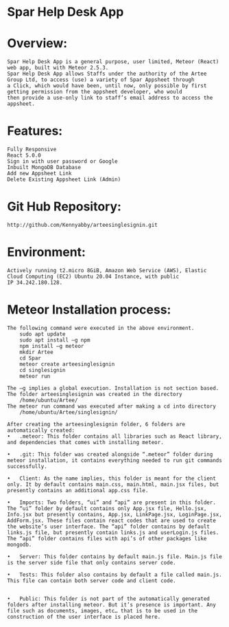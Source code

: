 # Spar Help Desk App
# Overview:
	Spar Help Desk App is a general purpose, user limited, Meteor (React) web app, built with Meteor 2.5.3.
	Spar Help Desk App allows Staffs under the authority of the Artee Group Ltd, to access (use) a variety of Spar Appsheet through
	a Click, which would have been, until now, only possible by first getting permission from the appsheet developer, who would
	then provide a use-only link to staff’s email address to access the appsheet.

# Features:
	Fully Responsive
	React 5.0.0
	Sign in with user password or Google
	Inbuilt MongoDB Database
	Add new Appsheet Link
	Delete Existing Appsheet Link (Admin)

# Git Hub Repository: 
	http://github.com/Kennyabby/arteesinglesignin.git

# Environment:
	Actively running t2.micro 8GiB, Amazon Web Service (AWS), Elastic Cloud Computing (EC2) Ubuntu 20.04 Instance, with public 
	IP 34.242.180.128.
# Meteor Installation process:
	The following command were executed in the above environment.
		sudo apt update
		sudo apt install –g npm
		npm install –g meteor
		mkdir Artee
		cd Spar
		meteor create arteesinglesignin
		cd singlesignin
		meteor run

	The –g implies a global execution. Installation is not section based.
	The folder arteesinglesignin was created in the directory
		/home/ubuntu/Artee/
	The meteor run command was executed after making a cd into directory
		/home/ubuntu/Artee/singlesignin/
		
	After creating the arteesinglesignin folder, 6 folders are automatically created:
	•	.meteor: This folder contains all libraries such as React library, and dependencies that comes with installing meteor.

	•	.git: This folder was created alongside “.meteor” folder during meteor installation, it contains everything needed to run git commands successfully.

	•	Client: As the name implies, this folder is meant for the client only. It by default contains main.css, main.html, main.jsx files, but presently contains an additional app.css file.

	•	Imports: Two folders, “ui” and “api” are present in this folder. The “ui” folder by default contains only App.jsx file, Hello.jsx, Info.jsx but presently contains, App.jsx, LinkPage.jsx, LoginPage.jsx, AddForm.jsx. These files contain react codes that are used to create the website’s user interface. The “api” folder contains by default links.js file, but presently contain links.js and userLogin.js files. The “api” folder contains files with api’s of other packages like mongodb.

	•	Server: This folder contains by default main.js file. Main.js file is the server side file that only contains server code.

	•	Tests: This folder also contains by default a file called main.js. This file can contain both server code and client code.


	•	Public: This folder is not part of the automatically generated folders after installing meteor. But it’s presence is important. Any file such as documents, images, etc… that is to be used in the construction of the user interface is placed here.

	
